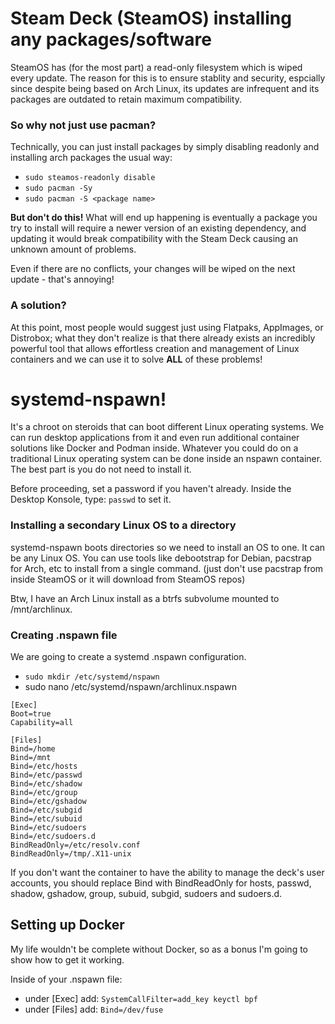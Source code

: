 # Steam Deck (SteamOS) installing any packages/software
SteamOS has (for the most part) a read-only filesystem which is wiped every update. The reason for this is to ensure stablity and security, espcially since despite being based on Arch Linux, its updates are infrequent and its packages are outdated to retain maximum compatibility.

### So why not just use pacman?

Technically, you can just install packages by simply disabling readonly and installing arch packages the usual way:
* `sudo steamos-readonly disable`
* `sudo pacman -Sy`
* `sudo pacman -S <package name>`

**But don't do this!** What will end up happening is eventually a package you try to install will require a newer version of an existing dependency, and updating it would break compatibility with the Steam Deck causing an unknown amount of problems.

Even if there are no conflicts, your changes will be wiped on the next update - that's annoying!

### A solution?

At this point, most people would suggest just using Flatpaks, AppImages, or Distrobox; what they don't realize is that there already exists an incredibly powerful tool that allows effortless creation and management of Linux containers and we can use it to solve **ALL** of these problems!

# systemd-nspawn!

It's a chroot on steroids that can boot different Linux operating systems. We can run desktop applications from it and even run additional container solutions like Docker and Podman inside. Whatever you could do on a traditional Linux operating system can be done inside an nspawn container. The best part is you do not need to install it.

Before proceeding, set a password if you haven't already. Inside the Desktop Konsole, type: `passwd` to set it.

### Installing a secondary Linux OS to a directory
systemd-nspawn boots directories so we need to install an OS to one. It can be any Linux OS. You can use tools like debootstrap for Debian, pacstrap for Arch, etc to install from a single command. (just don't use pacstrap from inside SteamOS or it will download from SteamOS repos)

Btw, I have an Arch Linux install as a btrfs subvolume mounted to /mnt/archlinux.

### Creating .nspawn file
We are going to create a systemd .nspawn configuration.

* `sudo mkdir /etc/systemd/nspawn`
* sudo nano /etc/systemd/nspawn/archlinux.nspawn 
```
[Exec]
Boot=true
Capability=all

[Files]
Bind=/home
Bind=/mnt
Bind=/etc/hosts
Bind=/etc/passwd
Bind=/etc/shadow
Bind=/etc/group
Bind=/etc/gshadow
Bind=/etc/subgid
Bind=/etc/subuid
Bind=/etc/sudoers
Bind=/etc/sudoers.d
BindReadOnly=/etc/resolv.conf
BindReadOnly=/tmp/.X11-unix
```

If you don't want the container to have the ability to manage the deck's user accounts, you should replace Bind with BindReadOnly for hosts, passwd, shadow, gshadow, group, subuid, subgid, sudoers and sudoers.d.

## Setting up Docker

My life wouldn't be complete without Docker, so as a bonus I'm going to show how to get it working.

Inside of your .nspawn file:
* under [Exec] add: `SystemCallFilter=add_key keyctl bpf`
* under [Files] add: `Bind=/dev/fuse`

